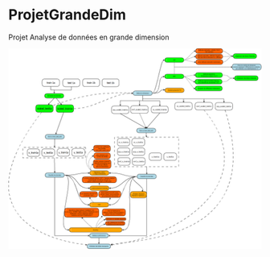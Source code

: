 # ProjetGrandeDim
Projet Analyse de données en grande dimension

![alt text](https://github.com/RaphaelLorenzo/ProjetGrandeDim/blob/main/Diag_Plan_v2.png?raw=true)

